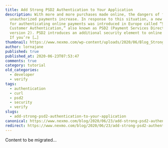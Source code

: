 ```yaml
---
title: Add Strong PSD2 Authentication to Your Application
description: With more and more purchases made online, the dangers of fraud and
  unauthorized payments increase. In response to this situation, a new standard
  for authenticating online payments was introduced in Europe called “Secure
  Customer Authentication,” also known as PSD2 (Payment Services Directive
  version 2). PSD2 introduces an additional security element to online payments.
  If you’re […]
thumbnail: https://www.nexmo.com/wp-content/uploads/2020/06/Blog_Strong-Customer-Authentication_1200x600-2.png
author: lornajane
published: true
published_at: 2020-06-23T07:53:47
comments: true
category: tutorial
old_categories:
  - developer
  - verify
tags:
  - authentication
  - curl
  - psd2
  - security
  - verify
slugs:
  - add-strong-psd2-authentication-to-your-application
canonical: https://www.nexmo.com/blog/2020/06/23/add-strong-psd2-authentication-to-your-application
redirect: https://www.nexmo.com/blog/2020/06/23/add-strong-psd2-authentication-to-your-application
---
```

Content to be migrated...